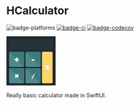 # HCalculator

![badge-platforms][] [![badge-ci][]][travis] [![badge-codecov][]][codecov]

![](HCalculator.png)

Really basic calculator made in SwiftUI.

[badge-platforms]: https://img.shields.io/badge/platforms-macOS%20%7C%20iOS%20%7C%20iPadOS-lightgrey.svg
[badge-codecov]: https://codecov.io/gh/codecov/example-swift/branch/master/graphs/badge.svg
[badge-ci]: https://travis-ci.com/Henryforce/HCalculator.svg?branch=master

[codecov]: https://codecov.io/gh/Henryforce/HCalculator/branch/master
[travis]: https://travis-ci.com/Henryforce/HCalculator
